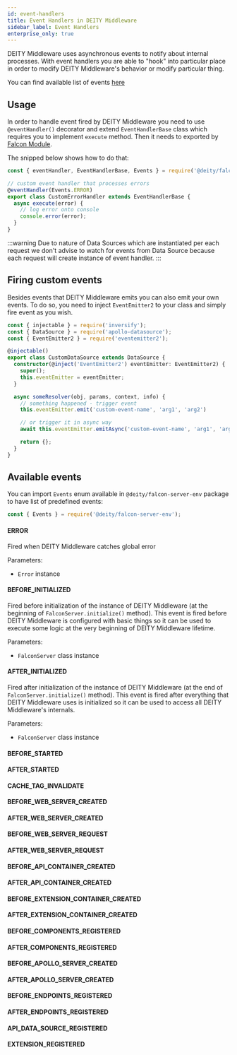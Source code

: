 ```yaml
---
id: event-handlers
title: Event Handlers in DEITY Middleware
sidebar_label: Event Handlers
enterprise_only: true
---
```


DEITY Middleware uses asynchronous events to notify about internal processes. With event handlers you are able to "hook" into particular place in order to modify DEITY Middleware's behavior or modify particular thing.

You can find available list of events [here](#available-events)

## Usage

In order to handle event fired by DEITY Middleware you need to use `@eventHandler()` decorator and extend `EventHandlerBase` class which requires you to implement `execute` method. 
Then it needs to exported by [Falcon Module](./modules/about).

The snipped below shows how to do that:

```ts
const { eventHandler, EventHandlerBase, Events } = require('@deity/falcon-server-env');

// custom event handler that processes errors
@eventHandler(Events.ERROR)
export class CustomErrorHandler extends EventHandlerBase {
  async execute(error) {
    // log error onto console
    console.error(error);
  }
}
```

:::warning Due to nature of Data Sources which are instantiated per each request we don't advise to watch for events from Data Source because each request will create instance of event handler.
:::

## Firing custom events

Besides events that DEITY Middleware emits you can also emit your own events. To do so, you need to inject `EventEmitter2` to your class and simply fire event as you wish.

```ts
const { injectable } = require('inversify');
const { DataSource } = require('apollo-datasource');
const { EventEmitter2 } = require('eventemitter2');

@injectable()
export class CustomDataSource extends DataSource {
  constructor(@inject('EventEmitter2') eventEmitter: EventEmitter2) {
    super();
    this.eventEmitter = eventEmitter;
  }

  async someResolver(obj, params, context, info) {
    // something happened - trigger event
    this.eventEmitter.emit('custom-event-name', 'arg1', 'arg2')

    // or trigger it in async way
    await this.eventEmitter.emitAsync('custom-event-name', 'arg1', 'arg2');

    return {};
  }
}
```

## Available events

You can import `Events` enum available in `@deity/falcon-server-env` package to have list of predefined events:

```ts
const { Events } = require('@deity/falcon-server-env');
```

#### ERROR

Fired when DEITY Middleware catches global error

Parameters: 

- `Error` instance



#### BEFORE_INITIALIZED

Fired before initialization of the instance of DEITY Middleware (at the beginning of `FalconServer.initialize()` method). This event is fired before DEITY Middleware is configured with basic things so it can be used to execute some logic at the very beginning of DEITY Middleware lifetime.

Parameters: 

- `FalconServer` class instance

#### AFTER_INITIALIZED

Fired after initialization of the instance of DEITY Middleware (at the end of `FalconServer.initialize()` method). This event is fired after everything that DEITY Middleware uses is initialized so it can be used to access all DEITY Middleware's internals.

Parameters: 

- `FalconServer` class instance

#### BEFORE_STARTED
#### AFTER_STARTED

#### CACHE_TAG_INVALIDATE

#### BEFORE_WEB_SERVER_CREATED
#### AFTER_WEB_SERVER_CREATED

#### BEFORE_WEB_SERVER_REQUEST
#### AFTER_WEB_SERVER_REQUEST

#### BEFORE_API_CONTAINER_CREATED
#### AFTER_API_CONTAINER_CREATED

#### BEFORE_EXTENSION_CONTAINER_CREATED
#### AFTER_EXTENSION_CONTAINER_CREATED

#### BEFORE_COMPONENTS_REGISTERED
#### AFTER_COMPONENTS_REGISTERED

#### BEFORE_APOLLO_SERVER_CREATED
#### AFTER_APOLLO_SERVER_CREATED

#### BEFORE_ENDPOINTS_REGISTERED
#### AFTER_ENDPOINTS_REGISTERED

#### API_DATA_SOURCE_REGISTERED
#### EXTENSION_REGISTERED
